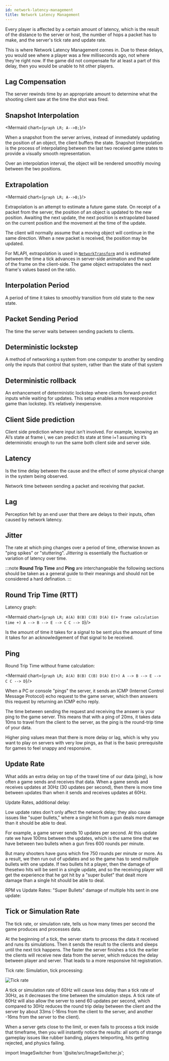 ```yaml
---
id: network-latency-management
title: Network Latency Management
---
```


Every player is affected by a certain amount of latency, which is the result of the distance to the server or host, the number of hops a packet has to make, and the server's tick rate and update rate.

This is where Network Latency Management comes in. Due to these delays, you would see where a player was a few milliseconds ago, not where they're right now. If the game did not compensate for at least a part of this delay, then you would be unable to hit other players.

## Lag Compensation 

The server rewinds time by an appropriate amount to determine what the shooting client saw at the time the shot was fired.

## Snapshot Interpolation

<Mermaid chart={`
	graph LR;
		A-->B;
`}/>

When a snapshot from the server arrives, instead of immediately updating the position of an object, the client buffers the state. Snapshot Interpolation is the process of interpolating between the last two received game states to provide a visually smooth representation. 

Over an interpolation interval, the object will be rendered smoothly moving between the two positions. 

## Extrapolation


<Mermaid chart={`
	graph LR;
		A-->B;
`}/>

Extrapolation is an attempt to estimate a future game state. On receipt of a packet from the server, the position of an object is updated to the new position. Awaiting the next update, the next position is extrapolated based on the current position and the movement at the time of the update. 

The client will normally assume that a moving object will continue in the same direction. When a new packet is received, the position may be updated.

For MLAPI, extrapolation is used in [`NetworkTransform`](../../mlapi-api/MLAPI.Prototyping.NetworkTransform.md) and is estimated between the time a tick advances in server-side animation and the update of the frame on the client-side. The game object extrapolates the next frame's values based on the ratio. 

## Interpolation Period

A period of time it takes to smoothly transition from old state to the new state.

## Packet Sending Period 

The time the server waits between sending packets to clients.

## Deterministic lockstep

A method of networking a system from one computer to another by sending only the inputs that control that system, rather than the state of that system

## Deterministic rollback

An enhancement of deterministic lockstep where clients forward-predict inputs while waiting for updates. This setup enables a more responsive game than lockstep. It’s relatively inexpensive.

## Client Side prediction

Client side prediction where input isn’t involved. For example, knowing an AI’s state at frame i, we can predict its state at time i+1 assuming it’s deterministic enough to run the same both client side and server side.
    
## Latency

Is the time delay between the cause and the effect of some physical change in the system being observed. 

Network time between sending a packet and receiving that packet.

## Lag

Perception felt by an end user that there are delays to their inputs, often caused by network latency. 

## Jitter

The rate at which ping changes over a period of time, otherwise known as "ping spikes" or "stuttering". *Jittering* is essentially the fluctuation or variation of latency over time.

:::note 
**Round Trip Time** and **Ping** are interchangeable  the following sections should be taken as a general guide to their meanings and should not be considered a hard defination.
:::

## Round Trip Time (RTT)

Latency graph:

<Mermaid chart={`
	graph LR;
		A(A)
		B(B)
		C(B)
		D(A)
		E(+ frame calculation time +)
		A --> B --> E --> C
		C --> D
`}/>

Is the amount of time it takes for a signal to be sent plus the amount of time it takes for an acknowledgement of that signal to be received. 

## Ping

Round Trip Time without frame calculation:

<Mermaid chart={`
	graph LR;
		A(A)
		B(B)
		C(B)
		D(A)
		E(+)
		A --> B --> E --> C
		C --> D
`}/>

When a PC or console "pings" the server, it sends an ICMP (Internet Control Message Protocol) echo request to the game server, which then answers this request by returning an ICMP echo reply.

<ImageSwitcher 
lightImageSrc="/img/ping-animation-light.gif?text=LightMode"
darkImageSrc="/img/ping-animation-dark.gif?text=DarkMode"/>

The time between sending the request and receiving the answer is your ping to the game server. This means that with a ping of 20ms, it takes data 10ms to travel from the client to the server, as the ping is the round-trip time of your data.

Higher ping values mean that there is more delay or lag, which is why you want to play on servers with very low pings, as that is the basic prerequisite for games to feel snappy and responsive.

## Update Rate

What adds an extra delay on top of the travel time of our data (ping), is how often a game sends and receives that data. When a game sends and receives updates at 30Hz (30 updates per second), then there is more time between updates than when it sends and receives updates at 60Hz.

Update Rates, additional delay:

<ImageSwitcher 
lightImageSrc="/img/update-rates-light.png?text=LightMode"
darkImageSrc="/img/update-rates-dark.png?text=DarkMode"/>

Low update rates don't only affect the network delay; they also cause issues like "super bullets," where a single hit from a gun deals more damage than it should be able to deal. 

For example, a game server sends 10 updates per second. At this update rate we have 100ms between the updates, which is the same time that we have between two bullets when a gun fires 600 rounds per minute.

But many shooters have guns which fire 750 rounds per minute or more. As a result, we then run out of updates and so the game has to send multiple bullets with one update. If two bullets hit a player, then the damage of thesetwo hits will be sent in a single update, and so the receiving player will get the experience that he got hit by a "super bullet" that dealt more damage than a single hit should be able to deal.

RPM vs Update Rates: "Super Bullets" damage of multiple hits sent in one update:

<ImageSwitcher 
lightImageSrc="/img/rpm_update_rates-light.png?text=LightMode"
darkImageSrc="/img/rpm_update_rates-dark.png?text=DarkMode"/>

## Tick or Simulation Rate

The tick rate, or simulation rate, tells us how many times per second the game produces and processes data.

At the beginning of a tick, the server starts to process the data it received and runs its simulations. Then it sends the result to the clients and sleeps until the next tick happens. The faster the server finishes a tick the earlier the clients will receive new data from the server, which reduces the delay between player and server. That leads to a more responsive hit registration. 

Tick rate: Simulation, tick processing:

![Tick rate](/img/tick_rate.png)

A tick or simulation rate of 60Hz will cause less delay than a tick rate of 30Hz, as it decreases the time between the simulation steps. A tick rate of 60Hz will also allow the server to send 60 updates per second, which compared to 30Hz reduces the round trip delay between the client and the server by about 33ms (-16ms from the client to the server, and another -16ms from the server to the client).

When a server gets close to the limit, or even fails to process a tick inside that timeframe, then you will instantly notice the results: all sorts of strange gameplay issues like rubber banding, players teleporting, hits getting rejected, and physics failing.


import ImageSwitcher from '@site/src/ImageSwitcher.js';